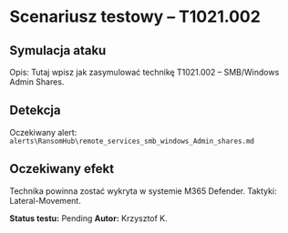 # Scenariusz testowy – T1021.002

## Symulacja ataku

Opis: Tutaj wpisz jak zasymulować technikę T1021.002 – SMB/Windows Admin Shares.

## Detekcja

Oczekiwany alert: `alerts\RansomHub\remote_services_smb_windows_Admin_shares.md`

## Oczekiwany efekt

Technika powinna zostać wykryta w systemie M365 Defender. Taktyki: Lateral-Movement.

**Status testu:** Pending
**Autor:** Krzysztof K.
